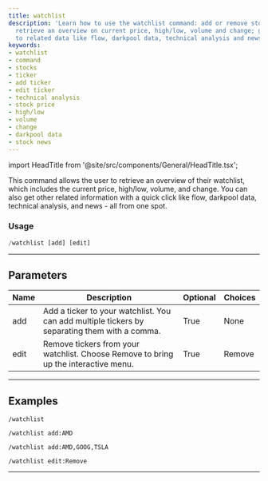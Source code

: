 ```yaml
---
title: watchlist
description: 'Learn how to use the watchlist command: add or remove stock tickers,
  retrieve an overview on current price, high/low, volume and change; get quick access
  to related data like flow, darkpool data, technical analysis and news.'
keywords:
- watchlist
- command
- stocks
- ticker
- add ticker
- edit ticker
- technical analysis
- stock price
- high/low
- volume
- change
- darkpool data
- stock news
---
```


import HeadTitle from '@site/src/components/General/HeadTitle.tsx';

<HeadTitle title="watchlist - General - Discord - Reference | OpenBB Bot Docs" />

This command allows the user to retrieve an overview of their watchlist, which includes the current price, high/low, volume, and change. You can also get other related information with a quick click like flow, darkpool data, technical analysis, and news - all from one spot.

### Usage

```python wordwrap
/watchlist [add] [edit]
```

---

## Parameters

| Name | Description | Optional | Choices |
| ---- | ----------- | -------- | ------- |
| add | Add a ticker to your watchlist. You can add multiple tickers by separating them with a comma. | True | None |
| edit | Remove tickers from your watchlist. Choose Remove to bring up the interactive menu. | True | Remove |


---

## Examples

```
/watchlist
```
```
/watchlist add:AMD
```
```
/watchlist add:AMD,GOOG,TSLA
```
```
/watchlist edit:Remove
```

---
